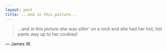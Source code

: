 ```yaml
---
layout: post
title: ...and in this picture...
---
```


>...and in this picture she was sittin' on a rock and she had her hot, hot pants way up to her cookies!

&mdash; James W.
